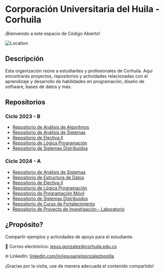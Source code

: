 # Corporación Universitaria del Huila - Corhuila

¡Bienvenido a este espacio de Código Abierto!

![Location](https://img.shields.io/badge/Location-Neiva,%20Huila,%20Colombia-blue)

## Descripción
Esta organización reúne a estudiantes y profesionales de Corhuila. Aquí encontrarás proyectos, repositorios y actividades relacionadas con el aprendizaje y desarrollo de habilidades en programación, diseño de software, bases de datos y más.

## Repositorios

### Ciclo 2023 - B
- [Repositorio de Análisis de Algoritmos](https://github.com/code-corhuila/analisis-algoritmos-2023-b)
- [Repositorio de Análisis de Sistemas](https://github.com/code-corhuila/analisis-sistemas-2023-b)
- [Repositorio de Electiva II](https://github.com/code-corhuila/electiva-ii-2023-b)
- [Repositorio de Lógica Programación](https://github.com/code-corhuila/logica-programacion-2023-b)
- [Repositorio de Sistemas Distribuidos](https://github.com/code-corhuila/sistemas-distribuidos-2023-b)

### Ciclo 2024 - A
- [Repositorio de Análisis de Sistemas](https://github.com/code-corhuila/analisis-sistemas-2024-a)
- [Repositorio de Estructura de Datos](https://github.com/code-corhuila/estructura-datos-2024-a)
- [Repositorio de Electiva II](https://github.com/code-corhuila/electiva-ii-2024-a)
- [Repositorio de Lógica Programación](https://github.com/code-corhuila/logica-programacion-2024-a)
- [Repositorio de Programación Móvil](https://github.com/code-corhuila/programacion-movil-2024-a)
- [Repositorio de Sistemas Distribuidos](https://github.com/code-corhuila/sistemas-distribuidos-2024-a)
- [Repositorio de Curso de Fortalecimiento](https://github.com/code-corhuila/curso-fortalecimiento-2024-a.git)
- [Repositorio de Proyecto de Investigación - Laboratorio](https://github.com/code-corhuila/gestion-laboratorio.git)

## ¿Propósito?
Compartir ejemplos y actividades de apoyo para el estudiante.

📧 Correo electrónico: [jesus.gonzalez@corhuila.edu.co](mailto:jesus.gonzalez@corhuila.edu.co)

🌐 LinkedIn: [linkedin.com/in/jesusarielgonzalezbonilla](https://www.linkedin.com/in/jesusarielgonzalezbonilla)

¡Gracias por la visita, use de manera adecuada el contenido compartido!
